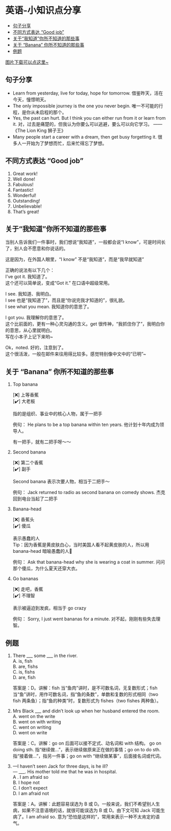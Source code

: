 # 英语-小知识点分享

  - [句子分享](#%E5%8F%A5%E5%AD%90%E5%88%86%E4%BA%AB)
  - [不同方式表达 “Good job”](#%E4%B8%8D%E5%90%8C%E6%96%B9%E5%BC%8F%E8%A1%A8%E8%BE%BE-good-job)
  - [关于“我知道”你所不知道的那些事](#%E5%85%B3%E4%BA%8E%E6%88%91%E7%9F%A5%E9%81%93%E4%BD%A0%E6%89%80%E4%B8%8D%E7%9F%A5%E9%81%93%E7%9A%84%E9%82%A3%E4%BA%9B%E4%BA%8B)
  - [关于 “Banana” 你所不知道的那些事](#%E5%85%B3%E4%BA%8E-banana-%E4%BD%A0%E6%89%80%E4%B8%8D%E7%9F%A5%E9%81%93%E7%9A%84%E9%82%A3%E4%BA%9B%E4%BA%8B)
  - [例题](#%E4%BE%8B%E9%A2%98)

[图片下载可以点这里~](https://cdn.jsdelivr.net/gh/ylsislove/image-home/test/20200729005157.jpg)

## 句子分享
* Learn from yesterday, live for today, hope for tomorrow. 借鉴昨天，活在今天，憧憬明天。
* The only impossible journey is the one you never begin. 唯一不可能的行程，是你从未启程的那个。
* Yes, the past can hurt. But I think you can either run from it or learn from it. 对，过去是痛楚的，但我认为你要么可以逃避，要么可以向它学习。 ——《The Lion King 狮子王》
* Many people start a career with a dream, then get busy forgetting it. 很多人一开始为了梦想而忙，后来忙得忘了梦想。

## 不同方式表达 “Good job” 
1. Great work!
2. Well done!
3. Fabulous!
4. Fantastic!
5. Wonderful!
6. Outstanding!
7. Unbelievable!
8. That’s great!

## 关于“我知道”你所不知道的那些事
当别人告诉我们一件事时，我们想说“我知道”，一般都会说“I know”，可是时间长了，别人会不愿意和你说话的。

这是因为，在外国人眼里，“I know” 不是“我知道”，而是“我早就知道”

正确的说法有以下几个：<br>
I've got it. 我知道了。<br>
这个还可以简单说，变成“Got it.” 在口语中超级常用。

I see. 我知道、我明白。<br>
I see 也是“我知道了”，而且是“你说完我才知道的”，很礼貌。<br>
I see what you mean. 我知道你的意思了。

I got you. 我理解你的意思了。<br>
这个比前面的，更有一种心灵沟通的含义。get 很传神，“我抓住你了”，我明白你的意思，从心里就明白。<br>
写在小本子上记下来哟~

Ok，noted. 好的，注意到了。<br>
这个很活泼，一般在邮件来往用得比较多。感觉特别像中文中的“已明”~

## 关于 “Banana” 你所不知道的那些事
1. Top banana
	
	[❌] 上等香蕉 <br>
	[✔️] 大老板
	
	指的是组织、事业中的核心人物，属于一把手
	
	例句：
	He plans to be a top banana within ten years. 他计划十年内成为领导人。
	
	有一把手，就有二把手呀～～
	
2. Second banana
	
	[❌] 第二个香蕉<br>
	[✔️] 副手
	
	Second banana 表示次要人物，相当于二把手～
	
	例句：
	Jack returned to radio as second banana on comedy shows. 杰克回到电台当起了二把手
	
3. Banana-head
	
	[❌] 香蕉头<br>
	[✔️] 傻瓜
	
	表示愚蠢的人<br>
	Tip：因为香蕉是黄皮肤白心，当时美国人看不起黄皮肤的人，所以用 banana-head 暗喻愚蠢的人👊
	
	例句：
	Ask that banana-head why she is wearing a coat in summer. 问问那个傻瓜，为什么夏天还穿大衣。
	
4. Go bananas
	
	[❌] 走吧，香蕉<br>
	[✔️] 不理智
	
	表示被逼迫到发疯，相当于 go crazy
	
	例句：
	Sorry, I just went bananas for a minute. 对不起，刚刚有些失去理智。

## 例题
1. There ___ some ___ in the river.<br>
	A. is, fish<br>
	B. are, fishs<br>
	C. is, fishs<br>
	D. are, fish<br>
	
	答案是：D。讲解：fish 当“鱼肉”讲时，是不可数名词，无复数形式；fish 当“鱼”讲时，用作可数名词，指“鱼的条数”，单数和复数的形式相同（two fish 两条鱼）；指“鱼的种类”时，复数形式为 fishes（two fishes 两种鱼）。

2. Mrs Black ___ and didn’t look up when her husband entered the room.<br>
	A. went on the write<br>
	B. went on with writing<br>
	C. went on writing<br>
	D. went on write<br>
	
	答案是：C。讲解：go on 后面可以接不定式、动名词和 with 结构。 go on doing sth. 指“继续做...”，表示继续做原来正在做的事情；go on to do sth. 指“接着做...”，指另一件事；go on with “继续做某事”，后面接名词或代词。

3. —I haven’t seen Jack for three days, is he ill?<br>
	— ___. His mother told me that he was in hospital.<br>
	A . I am afraid so<br>
	B. I hope not<br>
	C. I don’t expect<br>
	D. I am afraid not<br>
	
	答案是：A。讲解：此题容易误选为 B 或 D。一般来说，我们不希望别人生病，如果不注意语境的话，就很可能误选为 B 或 D。由下文可知 Jack 可能生病了。I am afraid so. 意为“恐怕是这样的”，常用来表示一种不太肯定的语气。
